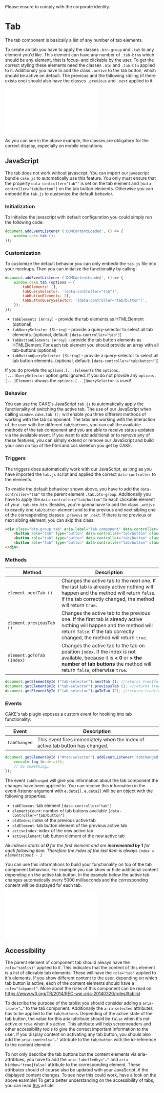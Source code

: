 <AlertInfo alertHeadline="Modifiable">
Please ensure to comply with the corporate identity.
</AlertInfo>

# Tab

The tab component is basically a list of any number of tab elements.

To create an tab you have to apply the classes `.btn-group` and `.tab` to any element you'd like. This element can have any number of `.tab-btn`s which should be any element, that is focus- and clickable by the user. To get the correct styling these elements need the classes `.btn` and `.tab-btn` applied to it. Additionaly you have to add the class `.active` to the tab button, which should be active on default. The previous and the following sibling (if there exists one) should also have the classes `.previous` and `.next` applied to it.

<ContentRack
    fields='
        "preview": {
            "src": "examples/TabDefault.html",
            "type": "link"
        },
        "<html>":{
            "src": "examples/TabDefault.html",
            "type": "content",
            "selector": "#showBox"
        },
        "<js>":{
            "src": "tabExample.js",
            "type": "content"
        }
    '
 />

![TabDefault](examples/TabDefault.html)

As you can see in the above example, the classes are obligatory for the correct display, especially on mobile resolutions.

## JavaScript

The tab does not work without javascript. You can import our javascript bundle `cake.js` to automatically use this feature. You only must ensure that the property `data-controller="tab""` is set on the tab element and `[data-controller="tab/button"]` on the tab button elements. Otherwise you can embedd the `tab.js` to customize the default behavior.

### Initialization

To initialize the javascript with default configuration you could simply run the following code:

```javascript
document.addEventListener ('DOMContentLoaded', () => {
    window.cake.tab ();
});
```

### Customization

To customize the default behavior you can only embedd the `tab.js` file into your mockups. Then you can initialize the functionality by calling:

```javascript
document.addEventListener ('DOMContentLoaded', () => {
    window.cake.tab (options = {
        tabElements: [],
        tabQuerySelector: '[data-controller="tab"]',
        tabButtonElements: [],
        tabButtonQuerySelector: '[data-controller="tab/button"]',
    });
});
```

* `tabElements [Array]` - provide the tab elements as HTMLElement (optional)
* `tabQuerySelector [String]` - provide a query-selector to select all tab elements. (optional, default: `[data-controller="tab"]`)
* `tabButtonElements [Array]` - provide the tab button elements as HTMLElement. For each tab element you should provide an array with all tab-buttons (optional)
* `tabButtonQuerySelector [String]` - provide a query-selector to select all tab button elements. (optional, default: `[data-controller="tab/button"]`)

If you do provide the `options.[...]Elements` the `options.[...]QuerySelector` option gets ignored. If you do not provide any `options.[...]Elements` always the `options.[...]QuerySelector` is used!

### Behavior

You can use the CAKE's JavaScript `tab.js` to automatically apply the functionality of switching the active tab. The use of our JavaScript when calling `window.cake.tab ();` will enable you three different methods of working with the tab component. The tabs are working with the interaction of the user with the different `tab/button`s, you can call the available methods of the tab component and you are able to receive status updates via the available event. If you want to add additional or to remove any of these features, you can simply extend or remove our JavaScript and build your own on top of the html and css skeleton you get by CAKE.

### Triggers

The triggers does automatically work with our JavaScript, as long as you have imported the `tab.js` script and applied the correct `data-controller` to the elements.

To enable the default behaviour shown above, you have to add the `data-controller="tab"` to the parent element `.tab.btn-group`. Additionally you have to apply the `data-controller="tab/button"` to each clickable element of your `.tab-btn.btn`. Besides, you're gonna have to add the class `.active` to exactly one `tab/button` element and to the previous and next sibling one of the corresponding classes `.prevous` or `.next`. If there is no previous or next sibling element, you can skip this class.

```html
<div class="btn-group tab" aria-label="Tab component" data-controller="tab" role="tablist">
    <button role="tab" type="button" data-controller="tab/button" class="btn tab-btn previous" aria-selected="false">First Tab</button>
    <button role="tab" type="button" data-controller="tab/button" class="btn tab-btn active" aria-selected="true">Active Tab</button>
    <button role="tab" type="button" data-controller="tab/button" class="btn tab-btn next" aria-selected="false">Third Tab</button>
</div>
```

### Methods

| Method | Description |
|---|---|
| `element.nextTab ()` | Changes the active tab to the next one. If the last tab is already active nothing will happen and the method will return `false`. If the tab correctly changed, the method will return `true`. |
| `element.previousTab ()` | Changes the active tab to the previous one. If the first tab is already active nothing will happen and the method will return `false`. If the tab correctly changed, the method will return `true`. |
| `element.goToTab (index)` | Changes the active tab to the tab on position `index`. If the index is not available, because it is **&lt; 0** or **&gt; the number of tab buttons** the method will return `false`, otherwise `true`. |

```javascript
document.getElementById ("tab-selector").nextTab (); //returns true|false
document.getElementById ("tab-selector").previousTab (); //returns true|false
document.getElementById ("tab-selector").goToTab (2); //returns true|false
```

### Events

CAKE's tab plugin exposes a custom event for hooking into tab functionality.

| Event | Description |
|---|---|
| `tabChanged` | This event fires immediately when the index of active tab button has changed. |

```javascript
document.getElementById ("#tab-selector").addEventListener('tabChanged', (e) => {
    console.log (e.detail);
    // do something…
});
```

The event `tabChanged` will give you information about the tab component the changes have been applied to. You can receive this information in the event-listener argument with `e.detail`. `e.detail` will be an object with the following properties:

* `tabElement`: tab element `[data-controller="tab"]`
* `elementsCount`: number of tab buttons available `[data-controller="tab/button"]`
* `oldIndex`: index of the previous active tab
* `oldElement`: tab button element of the previous active tab
* `activeIndex`: index of the new active tab
* `activeElement`: tab button element of the new active tab

*All indexes starts at __0__ for the first element and are __incremented by 1__ for each following item. Therefore the index of the last item is always `index = elementsCount - 1`*

You can use this informations to build your functionality on top of the tab component behaviour. For example you can show or hide additional content depending on the active tab button. In the example below the active tab changes automatically every 5000 milliseconds and the corresponding content will be displayed for each tab.

<ContentRack
    fields='
        "preview": {
            "src": "examples/TabWithExampleJavascriptFunctionality.html",
            "type": "link"
        },
        "<html>":{
            "src": "examples/TabWithExampleJavascriptFunctionality.html",
            "type": "content",
            "selector": "#showBox"
        },
        "<js>":{
            "src": "tabExample.js",
            "type": "content"
        }
    '
 />

![TabWithExampleJavascriptFunctionality](examples/TabWithExampleJavascriptFunctionality.html)

## Accessibility

The parent element of component tab should always have the `role="tablist"` applied to it. This indicates that the content of this element is a list of clickable tab elements. These will have the `role="tab"` applied to it's elements. If you show different content to the user, depending on which tab button is active, each of the content elements should have a `role="tabpanel"`. More about the roles of this component can be read on <https://www.w3.org/TR/2014/REC-wai-aria-20140320/roles#tablist>

To describe the purpose of the tablist you should consider adding a `aria-label="…"` to the tab component.
Additionally the `aria-selected` attributes has to be applied to the `tab/button`s. Depending of the active state of the tab button, the value for this aria-attribute should be `false` when it's not active or `true` when it's active. This attribute will help screenreaders and other accessibility tools to give the correct important information to the user. If you display content on activating any tab button, you should also add the `aria-controls="…"` attribute to the `tab/button` with the id-reference to the content element.

To not only describe the tab buttons but the content elements via aria-attribtues, you have to add the `aria-labelledby="…"` and `aria-hidden="true|false"` attribute to the corresponding element. These attributes should of course also be updated with your JavaScript, if the displayed content changes. To see how this could work, have a look on the above example!
To get a better understanding on the accessibility of tabs, you can read [this](https://www.w3.org/TR/wai-aria-practices/examples/tabs/tabs-1/tabs.html) article.
